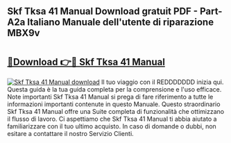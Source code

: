 ## Skf Tksa 41 Manual Download gratuit PDF - Part-A2a Italiano Manuale dell'utente di riparazione MBX9v

# <h2><a href="http://dfda9j2.blite.top/?on=Skf+Tksa+41+Manual">🔗Download 👉🔴 Skf Tksa 41 Manual</a></h2>

[![Skf Tksa 41 Manual download](https://i.imgur.com/lujVjoI.png)](http://dfda9j2.blite.top/?on=Skf+Tksa+41+Manual)
Il tuo viaggio con il REDDDDDDD inizia qui. Questa guida è la tua guida completa per la comprensione e l'uso efficace. Note importanti Skf Tksa 41 Manual si prega di fare riferimento a tutte le informazioni importanti contenute in questo Manuale. Questo straordinario Skf Tksa 41 Manual offre una Suite completa di funzionalità che ottimizzano il flusso di lavoro. Ci aspettiamo che Skf Tksa 41 Manual ti abbia aiutato a familiarizzare con il tuo ultimo acquisto. In caso di domande o dubbi, non esitare a contattare il nostro Servizio Clienti.
